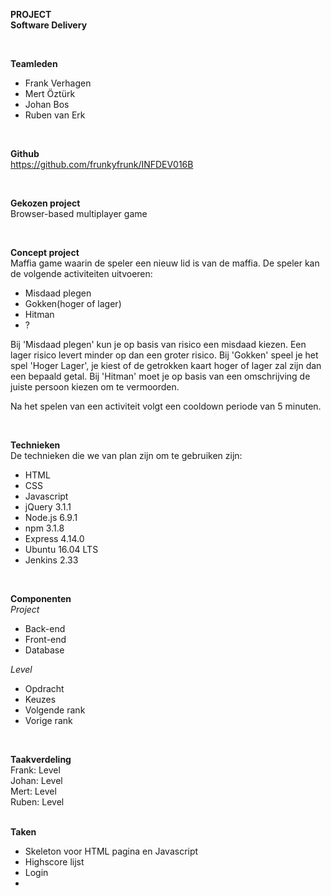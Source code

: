 <b>PROJECT</b>
<br />
<b>Software Delivery</b>

<br />

<b>Teamleden</b>
<ul>
<li>Frank Verhagen</li>
<li>Mert Öztürk</li>
<li>Johan Bos</li>
<li>Ruben van Erk</li>
</ul>

<br />

<b>Github</b>
<br />
https://github.com/frunkyfrunk/INFDEV016B

<br />

<b>Gekozen project</b>
<br />
Browser-based multiplayer game

<br />

<b>Concept project</b>
<br />
Maffia game waarin de speler een nieuw lid is van de maffia. De speler kan de volgende activiteiten uitvoeren:
<ul>
<li>Misdaad plegen</li>
<li>Gokken(hoger of lager)</li>
<li>Hitman</li>
<li>?</li>
</ul>

Bij 'Misdaad plegen' kun je op basis van risico een misdaad kiezen. Een lager risico levert minder op dan een groter risico.
Bij 'Gokken' speel je het spel 'Hoger Lager', je kiest of de getrokken kaart hoger of lager zal zijn dan een bepaald getal.
Bij 'Hitman' moet je op basis van een omschrijving de juiste persoon kiezen om te vermoorden.


Na het spelen van een activiteit volgt een cooldown periode van 5 minuten.

<br />

<b>Technieken</b>
<br>
De technieken die we van plan zijn om te gebruiken zijn:
<ul>
<li>HTML</li>
<li>CSS</li>
<li>Javascript</li>
<li>jQuery 3.1.1</li>
<li>Node.js 6.9.1</li>
<li>npm 3.1.8</li>
<li>Express 4.14.0</li>
<li>Ubuntu 16.04 LTS</li>
<li>Jenkins 2.33</li>
</ul>

<br />

<b>Componenten</b>
<br />
<i>Project</i>
<ul>
<li>Back-end</li>
<li>Front-end</li>
<li>Database</li>
</ul>

<i>Level</i>
<ul>
<li>Opdracht</li>
<li>Keuzes</li>
<li>Volgende rank</li>
<li>Vorige rank</li>
</ul>

<br />

<b>Taakverdeling</b>
<br />
Frank:  Level
<br />
Johan:  Level
<br />
Mert:   Level
<br />
Ruben:  Level
<br />

<br />
<b>Taken</b>
<ul>
<li>Skeleton voor HTML pagina en Javascript</li>
<li>Highscore lijst</li>
<li>Login</li>
<li></li>

</ul>
